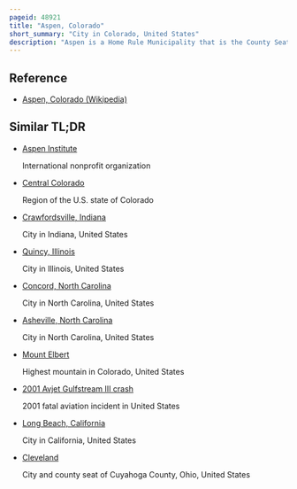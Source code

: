 ```yaml
---
pageid: 48921
title: "Aspen, Colorado"
short_summary: "City in Colorado, United States"
description: "Aspen is a Home Rule Municipality that is the County Seat and the most populous Municipality of Pitkin County, Colorado, United States. The Population of the City was 7004 in the united States Census of 2020. Aspen is located in a remote Area of the Sawatch Range and Elk Mountains in the rocky Mountains near roaring Fork River at an Elevation just below 8000 Feet above Sea Level on the western Slope 11 Miles west of the continental Divide. Aspen is now a Part of the micropolitan statistical Area in Glenwood Springs Co."
---
```


## Reference

- [Aspen, Colorado (Wikipedia)](https://en.wikipedia.org/?curid=48921)

## Similar TL;DR

- [Aspen Institute](/tldr/en/aspen-institute)

  International nonprofit organization

- [Central Colorado](/tldr/en/central-colorado)

  Region of the U.S. state of Colorado

- [Crawfordsville, Indiana](/tldr/en/crawfordsville-indiana)

  City in Indiana, United States

- [Quincy, Illinois](/tldr/en/quincy-illinois)

  City in Illinois, United States

- [Concord, North Carolina](/tldr/en/concord-north-carolina)

  City in North Carolina, United States

- [Asheville, North Carolina](/tldr/en/asheville-north-carolina)

  City in North Carolina, United States

- [Mount Elbert](/tldr/en/mount-elbert)

  Highest mountain in Colorado, United States

- [2001 Avjet Gulfstream III crash](/tldr/en/2001-avjet-gulfstream-iii-crash)

  2001 fatal aviation incident in United States

- [Long Beach, California](/tldr/en/long-beach-california)

  City in California, United States

- [Cleveland](/tldr/en/cleveland)

  City and county seat of Cuyahoga County, Ohio, United States
